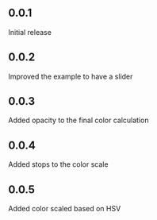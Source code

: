 ## 0.0.1
Initial release

## 0.0.2
Improved the example to have a slider

## 0.0.3
Added opacity to the final color calculation

## 0.0.4
Added stops to the color scale

## 0.0.5
Added color scaled based on HSV